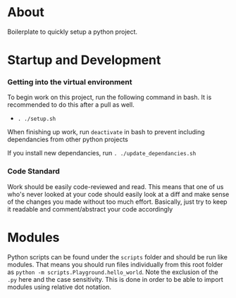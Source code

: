 # About
Boilerplate to quickly setup a python project.

# Startup and Development
### Getting into the virtual environment
To begin work on this project, run the following command in bash. It is recommended to do this after a pull as well.
 - `. ./setup.sh`

When finishing up work, run `deactivate` in bash to prevent including dependancies from other python projects

If you install new dependancies, run `. ./update_dependancies.sh`

### Code Standard
Work should be easily code-reviewed and read. This means that one of us who's never looked at your code should easily look at a diff and make sense of the changes you made without too much effort. Basically, just try to keep it readable and comment/abstract your code accordingly

# Modules
Python scripts can be found under the `scripts` folder and should be run like modules.
That means you should run files individually from this root folder as `python -m scripts.Playground.hello_world`. Note the exclusion of the `.py` here and the case sensitivity.
This is done in order to be able to import modules using relative dot notation.
